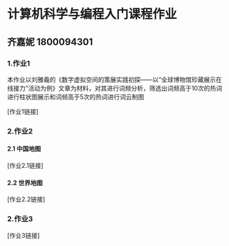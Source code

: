 # 计算机科学与编程入门课程作业
## 齐嘉妮 1800094301

### 1.作业1
本作业以刘雅羲的《数字虚拟空间的策展实践初探——以“全球博物馆珍藏展示在线接力”活动为例》文章为材料，对其进行词频分析，筛选出词频高于10次的热词进行柱状图展示和词频高于5次的热词进行词云制图

[作业1链接]

### 2.作业2
#### 2.1 中国地图
[作业2.1链接]

#### 2.2 世界地图
[作业2.2链接]

### 2.作业3
[作业3链接]
